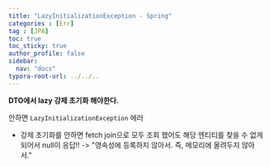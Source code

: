 ```yaml
---
title: "LazyInitializationException - Spring"
categories : [Err]
tag : [JPA]
toc: true
toc_sticky: true
author_profile: false
sidebar:
  nav: "docs"
typora-root-url: ../../..
---
```




**DTO에서 lazy 강제 초기화 해야한다.** 

안하면 `LazyInitializationException` 에러

- 강제 초기화를 안하면 fetch join으로 모두 조회 했어도 해당 엔티티를 찾을 수 없게 되어서 null이 응답!! -> "영속성에 등록하지 않아서. 즉, 메모리에 올려두지 않아서."
